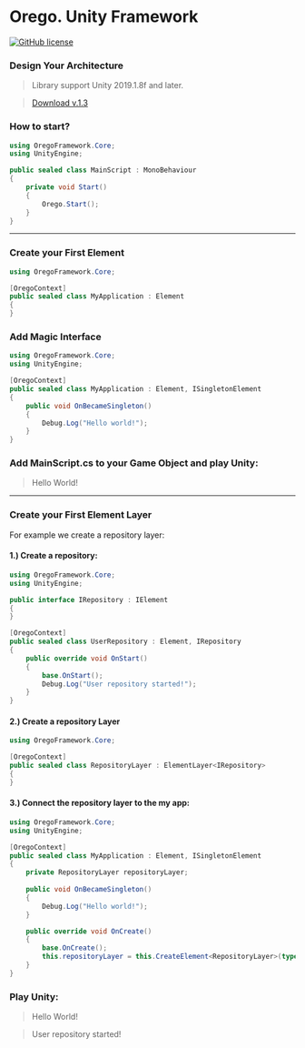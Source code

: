 # Orego. Unity Framework
[![GitHub license](https://img.shields.io/badge/license-Apache%20License%202.0-blue.svg?style=flat)](https://www.apache.org/licenses/LICENSE-2.0)


### Design Your Architecture

> Library support Unity 2019.1.8f and later.

> [Download v.1.3](https://github.com/StarKRE/Orego/releases/download/v.1.3/Orego.unitypackage)


### How to start?

```csharp
using OregoFramework.Core;
using UnityEngine;

public sealed class MainScript : MonoBehaviour
{
    private void Start()
    {
        Orego.Start();
    }
}
```

---

### Create your First Element

```csharp
using OregoFramework.Core;

[OregoContext]
public sealed class MyApplication : Element
{
}
```

### Add Magic Interface

```csharp
using OregoFramework.Core;
using UnityEngine;

[OregoContext]
public sealed class MyApplication : Element, ISingletonElement
{
    public void OnBecameSingleton()
    {
        Debug.Log("Hello world!");
    }
}
```

### Add MainScript.cs to your Game Object and play Unity:
>  Hello World!

---

### Create your First Element Layer

For example we create a repository layer:

#### 1.) Create a repository:

```csharp
using OregoFramework.Core;
using UnityEngine;

public interface IRepository : IElement
{
}

[OregoContext]
public sealed class UserRepository : Element, IRepository
{
    public override void OnStart()
    {
        base.OnStart();
        Debug.Log("User repository started!");
    }
}
```
#### 2.) Create a repository Layer

```csharp
using OregoFramework.Core;

[OregoContext]
public sealed class RepositoryLayer : ElementLayer<IRepository>
{
}
```

#### 3.) Connect the repository layer to the my app:

```csharp
using OregoFramework.Core;
using UnityEngine;

[OregoContext]
public sealed class MyApplication : Element, ISingletonElement
{
    private RepositoryLayer repositoryLayer;
    
    public void OnBecameSingleton()
    {
        Debug.Log("Hello world!");
    }

    public override void OnCreate()
    {
        base.OnCreate();
        this.repositoryLayer = this.CreateElement<RepositoryLayer>(typeof(RepositoryLayer));
    }
}
```

### Play Unity:
>  Hello World!

>  User repository started!
